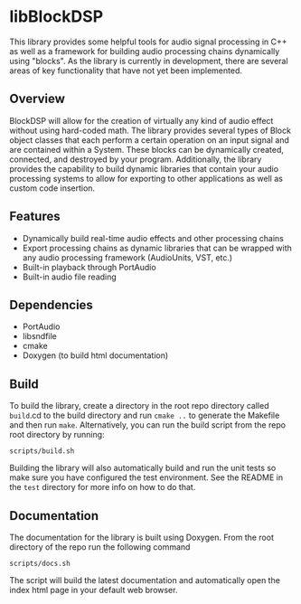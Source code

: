 # libBlockDSP

This library provides some helpful tools for audio signal processing in C++ as well as a framework for building audio processing chains dynamically using "blocks". As the library is currently in development, there are several areas of key functionality that have not yet been implemented.

## Overview
BlockDSP will allow for the creation of virtually any kind of audio effect without using hard-coded math. The library provides several types of Block object classes that each perform a certain operation on an input signal and are contained within a System. These blocks can be dynamically created, connected, and destroyed by your program. Additionally, the library provides the capability to build dynamic libraries that contain your audio processing systems to allow for exporting to other applications as well as custom code insertion.

## Features

* Dynamically build real-time audio effects and other processing chains
* Export processing chains as dynamic libraries that can be wrapped with any audio processing framework (AudioUnits, VST, etc.)
* Built-in playback through PortAudio
* Built-in audio file reading

## Dependencies

* PortAudio
* libsndfile
* cmake
* Doxygen (to build html documentation)

## Build

To build the library, create a directory in the root repo directory called `build`.cd to the build directory and run `cmake ..` to generate the Makefile and then run `make`. Alternatively, you can run the build script from the repo root directory by running:

	scripts/build.sh

Building the library will also automatically build and run the unit tests so make sure you have configured the test environment. See the README in the `test` directory for more info on how to do that.

## Documentation

The documentation for the library is built using Doxygen. From the root directory of the repo run the following command

	scripts/docs.sh

The script will build the latest documentation and automatically open the index html page in your default web browser.

